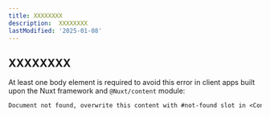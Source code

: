 ```yaml
---
title: XXXXXXXX
description:  XXXXXXXX
lastModified: '2025-01-08'
---
```


##  XXXXXXXX

At least one body element is required to avoid this error in client apps built upon the Nuxt framework and `@Nuxt/content` module:

```txt
Document not found, overwrite this content with #not-found slot in <ContentDoc>.
```
